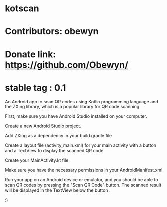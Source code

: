 # kotscan
# Contributors: obewyn
# Donate link: https://github.com/Obewyn/
# stable tag : 0.1


An Android app to scan QR codes using Kotlin programming language and the ZXing library, which is a popular library for QR code scanning

First, make sure you have Android Studio installed on your computer.

Create a new Android Studio project.

Add ZXing as a dependency in your build.gradle file

Create a layout file (activity_main.xml) for your main activity with a button and a TextView to display the scanned QR code

Create your MainActivity.kt file

Make sure you have the necessary permissions in your AndroidManifest.xml

Run your app on an Android device or emulator, and you should be able to scan QR codes by pressing the "Scan QR Code" button. 
The scanned result will be displayed in the TextView below the button .

:)
